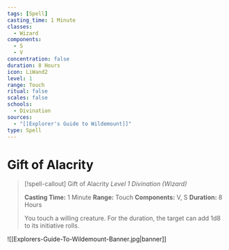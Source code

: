 ```yaml
---
tags: [Spell]
casting_time: 1 Minute
classes:
  - Wizard
components:
  - S
  - V
concentration: false
duration: 8 Hours
icon: LiWand2
level: 1
range: Touch
ritual: false
scales: false
schools:
  - Divination
sources:
  - "[[Explorer's Guide to Wildemount]]"
type: Spell
---
```

# Gift of Alacrity
>[!spell-callout] Gift of Alacrity
>_Level 1 Divination (Wizard)_
>
>**Casting Time:** 1 Minute
>**Range:** Touch
>**Components:** V, S
>**Duration:** 8 Hours
>
>You touch a willing creature. For the duration, the target can add 1d8 to its initiative rolls.

![[Explorers-Guide-To-Wildemount-Banner.jpg|banner]]
